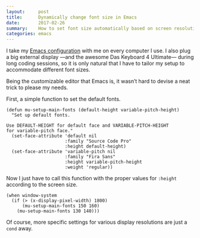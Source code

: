 ```yaml
---
layout:     post
title:      Dynamically change font size in Emacs
date:       2017-02-26
summary:    How to set font size automatically based on screen resolution.
categories: emacs
---
```


I take my [Emacs configuration](https://github.com/manuel-uberti/.emacs.d) with
me on every computer I use. I also plug a big external display —and the awesome
Das Keyboard 4 Ultimate— during long coding sessions, so it is only natural that
I have to tailor my setup to accommodate different font sizes.

Being the customizable editor that Emacs is, it wasn’t hard to devise a neat
trick to please my needs.

First, a simple function to set the default fonts.

``` emacs-lisp
(defun mu-setup-main-fonts (default-height variable-pitch-height)
  "Set up default fonts.

Use DEFAULT-HEIGHT for default face and VARIABLE-PITCH-HEIGHT
for variable-pitch face."
  (set-face-attribute 'default nil
                      :family "Source Code Pro"
                      :height default-height)
  (set-face-attribute 'variable-pitch nil
                      :family "Fira Sans"
                      :height variable-pitch-height
                      :weight 'regular))
```

Now I just have to call this function with the proper values for `:height`
according to the screen size.

``` emacs-lisp
(when window-system
  (if (> (x-display-pixel-width) 1800)
      (mu-setup-main-fonts 150 160)
    (mu-setup-main-fonts 130 140)))
```

Of course, more specific settings for various display resolutions are just a
`cond` away.
